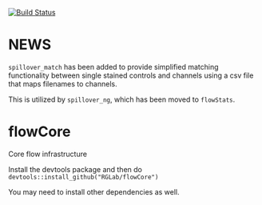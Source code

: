 [![Build Status](https://travis-ci.org/RGLab/flowCore.svg?branch=master)](https://travis-ci.org/RGLab/flowCore)

NEWS
=====

`spillover_match` has been added to provide simplified matching functionality between 
single stained controls and channels using a csv file that maps filenames to channels.

This is utilized by `spillover_ng`, which has been moved to `flowStats`.



flowCore
========

Core flow infrastructure

Install the devtools package and then do
`devtools::install_github("RGLab/flowCore")`

You may need to install other dependencies as well.
